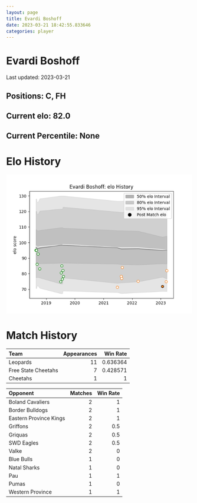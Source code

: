 ```yaml
---  
layout: page  
title: Evardi Boshoff  
date: 2023-03-21 18:42:55.833646  
categories: player  
---
```

# Evardi Boshoff


Last updated: 2023-03-21
## Positions: C, FH

## Current elo: 82.0

## Current Percentile: None

# Elo History


![elo history](history_EvardiBoshoff.png)
# Match History


| Team                |   Appearances |   Win Rate |
|:--------------------|--------------:|-----------:|
| Leopards            |            11 |   0.636364 |
| Free State Cheetahs |             7 |   0.428571 |
| Cheetahs            |             1 |   1        |

| Opponent               |   Matches |   Win Rate |
|:-----------------------|----------:|-----------:|
| Boland Cavaliers       |         2 |        1   |
| Border Bulldogs        |         2 |        1   |
| Eastern Province Kings |         2 |        1   |
| Griffons               |         2 |        0.5 |
| Griquas                |         2 |        0.5 |
| SWD Eagles             |         2 |        0.5 |
| Valke                  |         2 |        0   |
| Blue Bulls             |         1 |        0   |
| Natal Sharks           |         1 |        0   |
| Pau                    |         1 |        1   |
| Pumas                  |         1 |        0   |
| Western Province       |         1 |        1   |